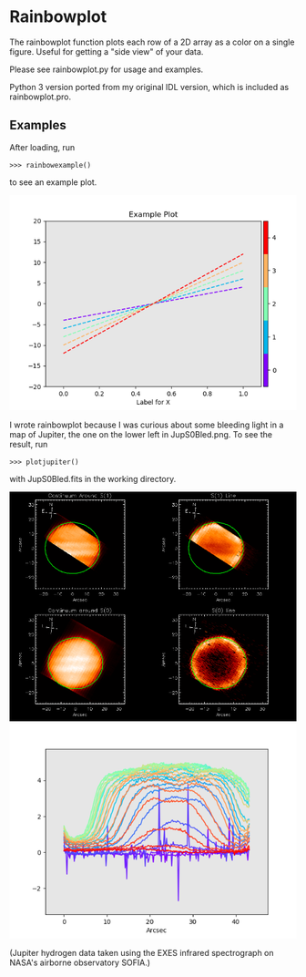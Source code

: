 # Rainbowplot

The rainbowplot function plots each row of a 2D array as a color on a single figure. Useful for getting a "side view" of your data. 

Please see rainbowplot.py for usage and examples. 

Python 3 version ported from my original IDL version, which is included as rainbowplot.pro.

## Examples

After loading, run 

    >>> rainbowexample()

to see an example plot.


![rainbowexample output](rainbowexample.png)


I wrote rainbowplot because I was curious about some bleeding light in a map of Jupiter, the one on the lower left in JupS0Bled.png. To see the result, run 

    >>> plotjupiter()

with JupS0Bled.fits in the working directory. 



![Jupiter hydrogen](JupS0Bled.png)    !["Side view" of Jupiter data using rainbowplot](plotjupiter.png)


(Jupiter hydrogen data taken using the EXES infrared spectrograph on NASA's airborne observatory SOFIA.)





